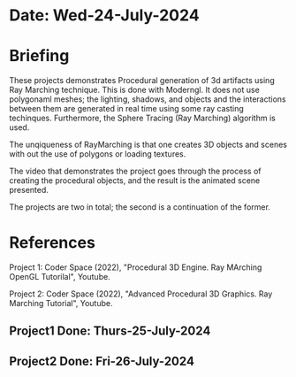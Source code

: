 #   Date: Wed-24-July-2024


#   Briefing
These projects demonstrates Procedural generation of 3d artifacts using Ray Marching technique.
This is done with Moderngl.
It does not use polygonaml meshes; the lighting, shadows, and objects and the interactions between them are generated in real time using some ray casting techinques.
Furthermore, the Sphere Tracing (Ray Marching) algorithm is used.

The unqiqueness of RayMarching is that one creates 3D objects and scenes with out the use of polygons or loading textures.

The video that demonstrates the project goes through the process of creating the procedural objects, and the result is the animated scene presented.

The projects are two in total; the second is a continuation of the former.



#   References

Project 1:
Coder Space (2022), "Procedural 3D Engine. Ray MArching OpenGL Tutorilal", Youtube.

Project 2:
Coder Space (2022), "Advanced Procedural 3D Graphics. Ray Marching Tutorial", Youtube.

##  Project1 Done: Thurs-25-July-2024
##  Project2 Done: Fri-26-July-2024
